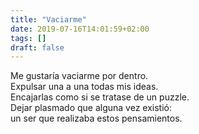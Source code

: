 ```yaml
---
title: "Vaciarme"
date: 2019-07-16T14:01:59+02:00
tags: []
draft: false
---
```

Me gustaría vaciarme por dentro.<br>
Expulsar una a una todas mis ideas.<br>
Encajarlas como si se tratase de un puzzle.<br>
Dejar plasmado que alguna vez existió:<br>
un ser que realizaba estos pensamientos.
